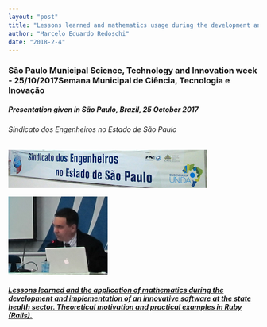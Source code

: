 ```yaml
---
layout: "post"
title: "Lessons learned and mathematics usage during the development and implementation of an innovative software"
author: "Marcelo Eduardo Redoschi"
date: "2018-2-4"
---
```


### São Paulo Municipal Science, Technology and Innovation week - 25/10/2017Semana Municipal de Ciência, Tecnologia e Inovação

##### Presentation given in São Paulo, Brazil, 25 October 2017

###### Sindicato dos Engenheiros no Estado de São Paulo

![Auditório do Sindicato dos Engenheiros no Estado de São Paulo](images/seesp_auditorium.png)

![Photo Marcelo 25 Oct 17](images/photo_marcelo_talk_25_oct_17.png)

##### [Lessons learned and the application of mathematics during the development and implementation of an innovative software at the state health sector. Theoretical motivation and practical examples in Ruby (Rails).](../../pdfs/Lessons_learned_and_mathematics_usage_during_the_development_and_implementation_of_an_innovative_software.pdf)
